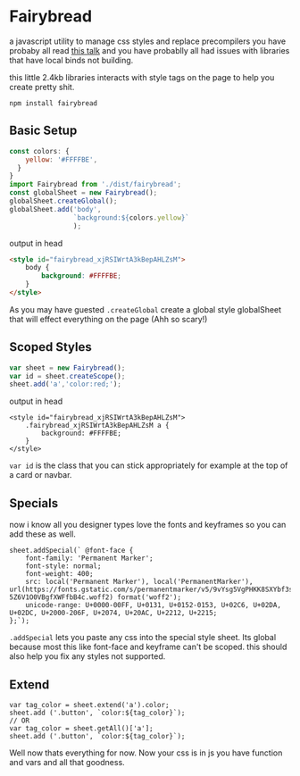 # Fairybread
a javascript utility to manage css styles and replace precompilers
you have probaby all read [this talk](https://speakerdeck.com/vjeux/react-css-in-js) and you have probablly all had issues with libraries that have local binds not building.

this little 2.4kb libraries interacts with style tags on the page to help you create pretty shit.

```
npm install fairybread
```

## Basic Setup
```js
const colors: {
    yellow: '#FFFFBE',
  }
}
import Fairybread from './dist/fairybread';
const globalSheet = new Fairybread();
globalSheet.createGlobal();
globalSheet.add('body',
                `background:${colors.yellow}`
                );
```

output in head
```html
<style id="fairybread_xjRSIWrtA3kBepAHLZsM">
    body {
        background: #FFFFBE;
    }
</style>
```
As you may have guested `.createGlobal` create a global style globalSheet that will effect everything on the page (Ahh so scary!)

## Scoped Styles
```js
var sheet = new Fairybread();
var id = sheet.createScope();
sheet.add('a','color:red;'); 
```
output in head
```
<style id="fairybread_xjRSIWrtA3kBepAHLZsM">
    .fairybread_xjRSIWrtA3kBepAHLZsM a {
        background: #FFFFBE;
    }
</style>
```
`var id` is the class that you can stick appropriately for example at the top of a card or navbar.

## Specials
now i know all you designer types love the fonts and keyframes so you can add these as well.
```
sheet.addSpecial(` @font-face {
    font-family: 'Permanent Marker';
    font-style: normal;
    font-weight: 400;
    src: local('Permanent Marker'), local('PermanentMarker'), url(https://fonts.gstatic.com/s/permanentmarker/v5/9vYsg5VgPHKK8SXYbf3sMio-5Z6V1O0VBgfXWFfbB4c.woff2) format('woff2');
    unicode-range: U+0000-00FF, U+0131, U+0152-0153, U+02C6, U+02DA, U+02DC, U+2000-206F, U+2074, U+20AC, U+2212, U+2215;
};`);
```
`.addSpecial` lets you paste any css into the special style sheet.
Its global because most this like font-face and keyframe can't be scoped. this should also help you fix any styles not supported.

## Extend
```
var tag_color = sheet.extend('a').color;
sheet.add ('.button', `color:${tag_color}`);
// OR 
var tag_color = sheet.getAll()['a'];
sheet.add ('.button', `color:${tag_color}`);
```

Well now thats everything for now. Now your css is in js you have function and vars and all that goodness.